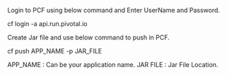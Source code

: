 Login to PCF using below command and Enter UserName and Password.

cf login -a api.run.pivotal.io

Create Jar file and use below command to push in PCF.

cf push APP_NAME -p JAR_FILE

APP_NAME : Can be your application name.
JAR FILE : Jar File Location.
